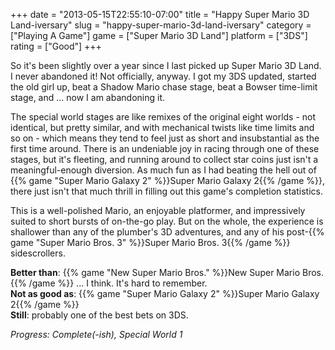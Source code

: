 +++
date = "2013-05-15T22:55:10-07:00"
title = "Happy Super Mario 3D Land-iversary"
slug = "happy-super-mario-3d-land-iversary"
category = ["Playing A Game"]
game = ["Super Mario 3D Land"]
platform = ["3DS"]
rating = ["Good"]
+++

So it's been slightly over a year since I last picked up Super Mario 3D Land.  I never abandoned it!  Not officially, anyway.  I got my 3DS updated, started the old girl up, beat a Shadow Mario chase stage, beat a Bowser time-limit stage, and ... now I am abandoning it.

The special world stages are like remixes of the original eight worlds - not identical, but pretty similar, and with mechanical twists like time limits and so on - which means they tend to feel just as short and insubstantial as the first time around.  There is an undeniable joy in racing through one of these stages, but it's fleeting, and running around to collect star coins just isn't a meaningful-enough diversion.  As much fun as I had beating the hell out of {{% game "Super Mario Galaxy 2" %}}Super Mario Galaxy 2{{% /game %}}, there just isn't that much thrill in filling out this game's completion statistics.

This is a well-polished Mario, an enjoyable platformer, and impressively suited to short bursts of on-the-go play.  But on the whole, the experience is shallower than any of the plumber's 3D adventures, and any of his post-{{% game "Super Mario Bros. 3" %}}Super Mario Bros. 3{{% /game %}} sidescrollers.

<b>Better than</b>: {{% game "New Super Mario Bros." %}}New Super Mario Bros.{{% /game %}} ... I think.  It's hard to remember.  
<b>Not as good as</b>: {{% game "Super Mario Galaxy 2" %}}Super Mario Galaxy 2{{% /game %}}  
<b>Still</b>: probably one of the best bets on 3DS.

<i>Progress: Complete(-ish), Special World 1</i>